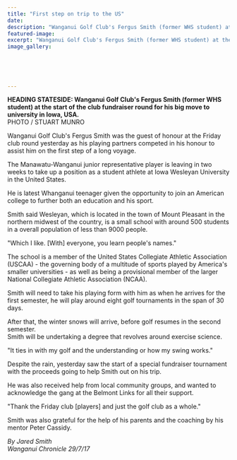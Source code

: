 ```yaml
---
title: "First step on trip to the US"
date: 
description: "Wanganui Golf Club's Fergus Smith (former WHS student) at the start of the club fundraiser round for his big move to university in Iowa, USA"
featured-image: 
excerpt: "Wanganui Golf Club's Fergus Smith (former WHS student) at the start of the club fundraiser round for his big move to university in Iowa, USA"
image_gallery:
	
	
	
	
	
---
```


<p><strong>HEADING STATESIDE: Wanganui Golf Club's Fergus Smith (former WHS student) at the start of the club fundraiser round for his big move to university in Iowa, USA.<br /></strong>PHOTO / STUART MUNRO</p>
<p class="element element-paragraph">Wanganui Golf Club's Fergus Smith was the guest of honour at the Friday club round yesterday as his playing partners competed in his honour to assist him on the first step of a long voyage.</p>
<p class="element element-paragraph">The Manawatu-Wanganui junior representative player is leaving in two weeks to take up a position as a student athlete at Iowa Wesleyan University in the United States.</p>
<p class="element element-paragraph">He is latest Whanganui teenager given the opportunity to join an American college to further both an education and his sport.</p>
<p class="element element-paragraph">Smith said Wesleyan, which is located in the town of Mount Pleasant in the northern midwest of the country, is a small school with around 500 students in a overall population of less than 9000 people.</p>
<p class="element element-paragraph">"Which I like. [With] everyone, you learn people's names."</p>
<p class="element element-paragraph">The school is a member of the United States Collegiate Athletic Association (USCAA) - the governing body of a multitude of sports played by America's smaller universities - as well as being a provisional member of the larger National Collegiate Athletic Association (NCAA).</p>
<p class="element element-paragraph">Smith will need to take his playing form with him as when he arrives for the first semester, he will play around eight golf tournaments in the span of 30 days.</p>
<p class="element element-paragraph">After that, the winter snows will arrive, before golf resumes in the second semester.<br />Smith will be undertaking a degree that revolves around exercise science.</p>
<p class="element element-paragraph">"It ties in with my golf and the understanding or how my swing works."</p>
<p class="element element-paragraph">Despite the rain, yesterday saw the start of a special fundraiser tournament with the proceeds going to help Smith out on his trip.</p>
<p class="element element-paragraph">He was also received help from local community groups, and wanted to acknowledge the gang at the Belmont Links for all their support.</p>
<p class="element element-paragraph">"Thank the Friday club [players] and just the golf club as a whole."</p>
<p class="element element-paragraph">Smith was also grateful for the help of his parents and the coaching by his mentor Peter Cassidy.</p>
<p class="element element-paragraph"><em>By Jared Smith</em><br /><em>Wanganui Chronicle 29/7/17</em></p>

